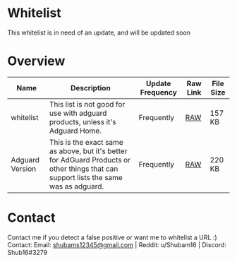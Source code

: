 # Whitelist

This whitelist is in need of an update, and will be updated soon

# Overview
| Name | Description | Update Frequency | Raw Link| File Size |
| ------ | ----------------- | ----------- |---------|----------|
| whitelist | This list is not good for use with adguard products, unless it's Adguard Home. | Frequently | [RAW](https://gitlab.com/Shub_/whitelist/-/raw/master/Whitelist) | 157 KB
| Adguard Version | This is the exact same as above, but it's better for AdGuard Products or other things that can support lists the same was as adguard. | Frequently | [RAW](https://gitlab.com/Shub_/whitelist/-/raw/master/Adguard%20Version) | 220 KB

# Contact
Contact me if you detect a false positive or want me to whitelist a URL :)
Contact: Email: shubams12345@gmail.com |  Reddit: u/Shubam16 | Discord: Shub16#3279
